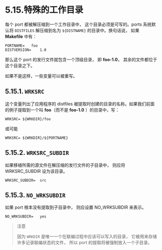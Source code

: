 # 5.15.特殊的工作目录

每个 port 都被解压缩到一个工作目录中， 这个目录必须是可写的。ports 系统默认将 `DISTFILES` 解压缩到名为 `${DISTNAME}` 的目录中。换句话说， 如果 **Makefile** 中有：

```
PORTNAME=	foo
DISTVERSION=	1.0
```

那么这个 port 的发行文件就包含一个顶级目录， 即 **foo-1.0**， 其余的文件都位于这个目录之下。

如果不是这样，一些变量可以被重写。

## 5.15.1. `WRKSRC`

这个变量列出了应用程序的 distfiles 被提取时创建的目录的名称。如果我们前面的例子提取到一个叫 **foo**（而不是 **foo-1.0** ）的目录中，写：

```
WRKSRC=	${WRKDIR}/foo
```

或可能

```
WRKSRC=	${WRKDIR}/${PORTNAME}
```

## 5.15.2. `WRKSRC_SUBDIR`

如果移植所需的源文件在解压缩的发行文件的子目录中， 则应将 WRKSRC_SUBDIR 设为该目录。

```
WRKSRC_SUBDIR=	src
```

## 5.15.3. `NO_WRKSUBDIR`

如果 port 根本没有提取到子目录中， 则应设置 NO_WRKSUBDIR 来表示。

```
NO_WRKSUBDIR=	yes
```

> 注意
>
> 因为 `WRKDIR` 是唯一一个在联编过程中应该可以写入的目录， 它被用来存储许多记录联编状态的文件， 所以 port 的提取将被强制放入一个子目录。
